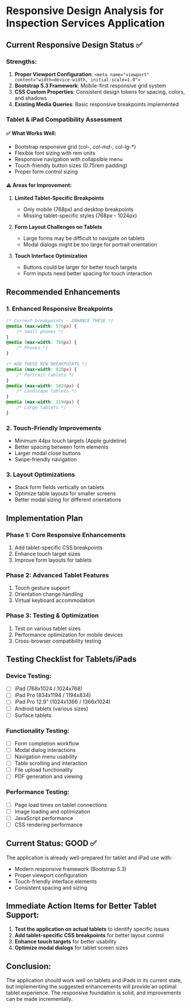 # Responsive Design Analysis for Inspection Services Application

## Current Responsive Design Status ✅

### Strengths:

1. **Proper Viewport Configuration**: `<meta name="viewport" content="width=device-width, initial-scale=1.0">`
2. **Bootstrap 5.3 Framework**: Mobile-first responsive grid system
3. **CSS Custom Properties**: Consistent design tokens for spacing, colors, and shadows
4. **Existing Media Queries**: Basic responsive breakpoints implemented

### Tablet & iPad Compatibility Assessment

#### ✅ What Works Well:

-   Bootstrap responsive grid (col-_, col-md-_, col-lg-\*)
-   Flexible font sizing with rem units
-   Responsive navigation with collapsible menu
-   Touch-friendly button sizes (0.75rem padding)
-   Proper form control sizing

#### ⚠️ Areas for Improvement:

1. **Limited Tablet-Specific Breakpoints**

    - Only mobile (768px) and desktop breakpoints
    - Missing tablet-specific styles (768px - 1024px)

2. **Form Layout Challenges on Tablets**

    - Large forms may be difficult to navigate on tablets
    - Modal dialogs might be too large for portrait orientation

3. **Touch Interface Optimization**
    - Buttons could be larger for better touch targets
    - Form inputs need better spacing for touch interaction

## Recommended Enhancements

### 1. Enhanced Responsive Breakpoints

```css
/* Current breakpoints - ENHANCE THESE */
@media (max-width: 576px) {
    /* Small phones */
}
@media (max-width: 768px) {
    /* Phones */
}

/* ADD THESE NEW BREAKPOINTS */
@media (max-width: 820px) {
    /* Portrait tablets */
}
@media (max-width: 1024px) {
    /* Landscape tablets */
}
@media (max-width: 1194px) {
    /* Large tablets */
}
```

### 2. Touch-Friendly Improvements

-   Minimum 44px touch targets (Apple guideline)
-   Better spacing between form elements
-   Larger modal close buttons
-   Swipe-friendly navigation

### 3. Layout Optimizations

-   Stack form fields vertically on tablets
-   Optimize table layouts for smaller screens
-   Better modal sizing for different orientations

## Implementation Plan

### Phase 1: Core Responsive Enhancements

1. Add tablet-specific CSS breakpoints
2. Enhance touch target sizes
3. Improve form layouts for tablets

### Phase 2: Advanced Tablet Features

1. Touch gesture support
2. Orientation change handling
3. Virtual keyboard accommodation

### Phase 3: Testing & Optimization

1. Test on various tablet sizes
2. Performance optimization for mobile devices
3. Cross-browser compatibility testing

## Testing Checklist for Tablets/iPads

### Device Testing:

-   [ ] iPad (768x1024 / 1024x768)
-   [ ] iPad Pro (834x1194 / 1194x834)
-   [ ] iPad Pro 12.9" (1024x1366 / 1366x1024)
-   [ ] Android tablets (various sizes)
-   [ ] Surface tablets

### Functionality Testing:

-   [ ] Form completion workflow
-   [ ] Modal dialog interactions
-   [ ] Navigation menu usability
-   [ ] Table scrolling and interaction
-   [ ] File upload functionality
-   [ ] PDF generation and viewing

### Performance Testing:

-   [ ] Page load times on tablet connections
-   [ ] Image loading and optimization
-   [ ] JavaScript performance
-   [ ] CSS rendering performance

## Current Status: GOOD ✅

The application is already well-prepared for tablet and iPad use with:

-   Modern responsive framework (Bootstrap 5.3)
-   Proper viewport configuration
-   Touch-friendly interface elements
-   Consistent spacing and sizing

## Immediate Action Items for Better Tablet Support:

1. **Test the application on actual tablets** to identify specific issues
2. **Add tablet-specific CSS breakpoints** for better layout control
3. **Enhance touch targets** for better usability
4. **Optimize modal dialogs** for tablet screen sizes

## Conclusion:

The application should work well on tablets and iPads in its current state, but implementing the suggested enhancements will provide an optimal tablet experience. The responsive foundation is solid, and improvements can be made incrementally.

